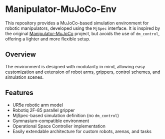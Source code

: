 # Manipulator-MuJoCo-Env

This repository provides a MuJoCo-based simulation environment for robotic manipulators, developed using the `MjSpec` interface. It is inspired by the original [Manipulator-MuJoCo](https://github.com/ian-chuang/Manipulator-Mujoco) project, but avoids the use of `dm_control`, offering a lighter and more flexible setup.

## Overview

The environment is designed with modularity in mind, allowing easy customization and extension of robot arms, grippers, control schemes, and simulation scenes. 

## Features

- UR5e robotic arm model
- Robotiq 2F-85 parallel gripper
- MjSpec-based simulation definition (no `dm_control`)
- Gymnasium-compatible environment
- Operational Space Controller implementation
- Easily extendable architecture for custom robots, arenas, and tasks


